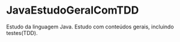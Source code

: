 # JavaEstudoGeralComTDD
Estudo da linguagem Java. Estudo com conteúdos gerais, incluindo testes(TDD). 

